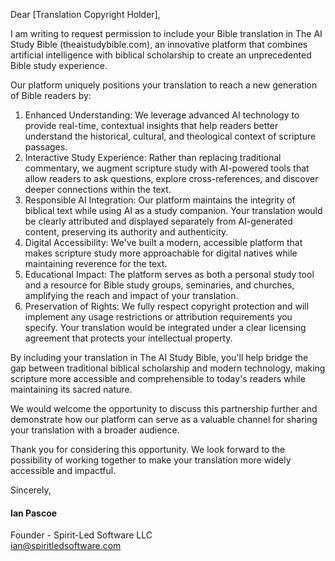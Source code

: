 Dear [Translation Copyright Holder],

I am writing to request permission to include your Bible translation in The AI Study Bible (theaistudybible.com), an innovative platform that combines artificial intelligence with biblical scholarship to create an unprecedented Bible study experience.

Our platform uniquely positions your translation to reach a new generation of Bible readers by:
1. Enhanced Understanding: We leverage advanced AI technology to provide real-time, contextual insights that help readers better understand the historical, cultural, and theological context of scripture passages.
2. Interactive Study Experience: Rather than replacing traditional commentary, we augment scripture study with AI-powered tools that allow readers to ask questions, explore cross-references, and discover deeper connections within the text.
3. Responsible AI Integration: Our platform maintains the integrity of biblical text while using AI as a study companion. Your translation would be clearly attributed and displayed separately from AI-generated content, preserving its authority and authenticity.
4. Digital Accessibility: We've built a modern, accessible platform that makes scripture study more approachable for digital natives while maintaining reverence for the text.
5. Educational Impact: The platform serves as both a personal study tool and a resource for Bible study groups, seminaries, and churches, amplifying the reach and impact of your translation.
6. Preservation of Rights: We fully respect copyright protection and will implement any usage restrictions or attribution requirements you specify. Your translation would be integrated under a clear licensing agreement that protects your intellectual property.

By including your translation in The AI Study Bible, you'll help bridge the gap between traditional biblical scholarship and modern technology, making scripture more accessible and comprehensible to today's readers while maintaining its sacred nature.

We would welcome the opportunity to discuss this partnership further and demonstrate how our platform can serve as a valuable channel for sharing your translation with a broader audience.

Thank you for considering this opportunity. We look forward to the possibility of working together to make your translation more widely accessible and impactful.

Sincerely,

#### Ian Pascoe  
Founder - Spirit-Led Software LLC  
ian@spiritledsoftware.com
